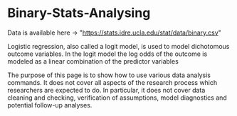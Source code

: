 # Binary-Stats-Analysing


Data is available here -> "https://stats.idre.ucla.edu/stat/data/binary.csv"


Logistic regression, also called a logit model, is used to model dichotomous outcome variables. In the logit model the log odds of the outcome is modeled as a linear combination of the predictor variables


The purpose of this page is to show how to use various data analysis commands. It does not cover all aspects of the research process which researchers are expected to do. In particular, it does not cover data cleaning and checking, verification of assumptions, model diagnostics and potential follow-up analyses.
